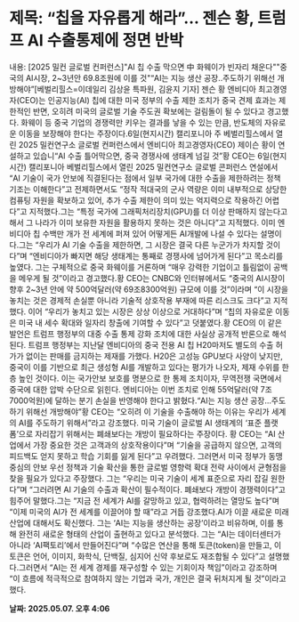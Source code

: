 # **제목: “칩을 자유롭게 해라”… 젠슨 황, 트럼프 AI 수출통제에 정면 반박**

  내용: [2025 밀컨 글로벌 컨퍼런스]"AI 칩 수출 막으면 中 화웨이가 빈자리 채운다""중국의 AI시장, 2~3년안 69.8조원에 이를 것"“AI는 지능 생산 공장..주도하기 위해선 개방해야”[베벌리힐스=이데일리 김상윤 특파원, 김윤지 기자] 젠슨 황 엔비디아 최고경영자(CEO)는 인공지능(AI) 칩에 대한 미국 정부의 수출 제한 조치가 중국 견제 효과는 제한적인 반면, 오히려 미국의 글로벌 기술 주도권 확보에는 걸림돌이 될 수 있다고 경고했다. 화웨이 등 중국 기업의 경쟁력만 키우는 결과를 낳을 수 있는 만큼, 반도체의 자유로운 이동을 보장해야 한다는 주장이다.6일(현지시간) 캘리포니아 주 베벌리힐스에서 열린 2025 밀컨연구소 글로벌 컨퍼런스에서 엔비디아 최고경영자(CEO) 제이슨 황이 연설하고 있습니“AI 수출 틀어막으면, 중국 경쟁사에 생태계 넘길 것”황 CEO는 6일(현지시간) 캘리포니아 베벌리힐스에서 열린 2025 밀컨연구소 글로벌 콘퍼런스 연설에서 “AI 기술이 국가 안보에 직결된다는 점에서 일부 국가에 대한 수출을 제한하려는 정책 기조는 이해한다”고 전제하면서도 “정작 적대국의 군사 역량은 이미 내부적으로 상당한 컴퓨팅 자원을 확보하고 있어, 추가 수출 제한이 의미 있는 억지력으로 작용하긴 어렵다”고 지적했다.그는 “특정 국가에 그래픽처리장치(GPU)를 더 이상 판매하지 않는다고 해서 그 나라가 이미 보유한 자원을 활용하지 못하는 것은 아니다”고 지적했다. 이미 엔비디아 칩 수백만 개가 전 세계에 퍼져 있어 어떻게든 AI개발에 나설 수 있다는 설명이다.그는 “우리가 AI 기술 수출을 제한하면, 그 시장은 결국 다른 누군가가 차지할 것이다”며 “엔비디아가 빠지면 해당 생태계는 통째로 경쟁사에 넘어가게 된다”고 목소리를 높였다. 그는 구체적으로 중국 화웨이를 거론하며 “매우 강력한 기업이고 틀림없이 공백을 메우게 될 것”이라고 경고했다.황 CEO는 CNBC와 인터뷰에서도 “중국의 AI시장이 향후 2~3년 안에 약 500억달러(약 69조8300억원) 규모에 이를 것”이라며 “이 시장을 놓치는 것은 경제적 손실뿐 아니라 기술적 상호작용 부재에 따른 리스크도 크다”고 지적했다. 이어 “우리가 놓치고 있는 시장은 상상 이상으로 거대하다”며 “칩의 자유로운 이동은 미국 내 세수 확대와 일자리 창출에 기여할 수 있다”고 덧붙였다.황 CEO의 이 같은 발언은 트럼프 행정부의 대중 수출 통제 강화 조치에 대한 사실상 공개적 반론으로 해석된다. 트럼프 행정부는 지난달 엔비디아의 중국 전용 AI 칩 H20마저도 별도의 수출 허가가 없이는 판매를 금지하는 제재를 가했다. H20은 고성능 GPU보다 사양이 낮지만, 중국이 이를 기반으로 최근 생성형 AI를 개발하고 있다는 평가가 나오자, 제재 수위를 한층 높인 것이다. 이는 국가안보 보호를 명분으로 한 통제 조치이자, 무역전쟁 국면에서 중국에 대한 압박 수단으로 읽힌다. 엔비디아는 이번 조치로 인해 55억달러(약 7조7000억원)에 달하는 분기 손실을 반영해야 한다고 밝혔다.“AI는 지능 생산 공장…주도하기 위해선 개방해야”황 CEO는 “오히려 이 기술을 수출해야 하는 이유는 우리가 세계의 AI를 주도하기 위해서”라고 강조했다. 미국 기술이 글로벌 AI 생태계의 ‘표준 플랫폼’으로 자리잡기 위해서는 폐쇄보다는 개방이 필요하다는 주장이다. 황 CEO는 “AI 산업에서 가장 중요한 것은 고객과의 상호작용이다”며 “기술을 공급하지 않으면, 고객의 피드백도 얻지 못하고 학습 기회를 잃게 된다”고 우려했다. 그러면서 미국 정부가 동맹 중심의 안보 우선 정책과 기술 확산을 통한 글로벌 영향력 확대 전략 사이에서 균형점을 찾을 필요가 있다고 주장했다. 그는 “우리는 미국 기술이 세계 표준으로 자리 잡길 원한다”며 “그러려면 AI 기술의 수출과 확산이 필수적이다. 폐쇄보다 개방이 경쟁력이다”고 힘주어 말했다.그는 “지금 전 세계가 AI를 갈망하고 있고, 협력하려는 열망도 높다”며 “이제 미국의 AI가 전 세계를 이끌어야 할 때”라고 거듭 강조했다.AI가 이끌 새로운 미래 산업에 대해서도 확신했다. 그는 ‘AI는 지능을 생산하는 공장’이라고 비유하며, 이를 통해 완전히 새로운 형태의 산업이 출현하고 있다고 분석했다. 그는 “AI는 데이터센터가 아니라 ‘AI팩토리’에서 만들어진다”며 “수많은 연산을 통해 토큰(token)을 만들고, 이 토큰은 언어, 이미지, 화학식, 단백질, 심지어 신약 후보로도 재조합될 수 있다”고 설명했다.그러면서 “AI는 전 세계 경제를 재구성할 수 있는 기회이자 책임”이라고 강조하며 “이 흐름에 적극적으로 참여하지 않는 기업과 국가, 개인은 결국 뒤처지게 될 것”이라고 했다.

  **날짜: 2025.05.07. 오후 4:06**